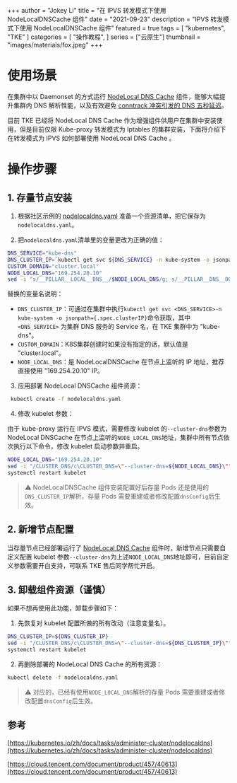 +++
author = "Jokey Li"
title = "在 IPVS 转发模式下使用 NodeLocalDNSCache 组件"
date = "2021-09-23"
description = "IPVS 转发模式下使用 NodeLocalDNSCache 组件"
featured = true
tags = [
    "kubernetes",
    "TKE"
]
categories = [
    "操作教程",
]
series = ["云原生"]
thumbnail = "images/materials/fox.jpeg"
+++

# 使用场景

在集群中以 Daemonset 的方式运行 [NodeLocal DNS Cache](https://github.com/kubernetes/kubernetes/tree/master/cluster/addons/dns/nodelocaldns?spm=a2c6h.12873639.0.0.b8e3669eIhJqEN) 组件，能够大幅提升集群内 DNS 解析性能，以及有效避免 [conntrack 冲突引发的 DNS 五秒延迟](https://www.weave.works/blog/racy-conntrack-and-dns-lookup-timeouts)。

目前 TKE 已经将 NodeLocal DNS Cache 作为增强组件供用户在集群中安装使用，但是目前仅限 Kube-proxy 转发模式为 Iptables 的集群安装，下面将介绍下在转发模式为 IPVS  如何部署使用 NodeLocal DNS Cache 。

# 操作步骤

## 1. 存量节点安装 

1. 根据社区示例的 [nodelocaldns.yaml](https://raw.githubusercontent.com/kubernetes/kubernetes/master/cluster/addons/dns/nodelocaldns/nodelocaldns.yaml) 准备一个资源清单，把它保存为`nodelocaldns.yaml`。

2. 把`nodelocaldns.yaml`清单里的变量更改为正确的值：

```bash
DNS_SERVICE="kube-dns"
DNS_CLUSTER_IP=`kubectl get svc ${DNS_SERVICE} -n kube-system -o jsonpath={.spec.clusterIP}`
CUSTOM_DOMAIN="cluster.local"
NODE_LOCAL_DNS="169.254.20.10"
sed -i "s/__PILLAR__LOCAL__DNS__/$NODE_LOCAL_DNS/g; s/__PILLAR__DNS__DOMAIN__/$CUSTOM_DOMAIN/g; s/,__PILLAR__DNS__SERVER__//g; s/__PILLAR__CLUSTER__DNS__/$DNS_CLUSTER_IP/g" nodelocaldns.yaml
```

替换的变量名说明：

- `DNS_CLUSTER_IP`：可通过在集群中执行`kubectl get svc <DNS_SERVICE>-n kube-system -o jsonpath={.spec.clusterIP}`命令获取，其中 `<DNS_SERVICE>` 为集群 DNS 服务的 Service 名，在 TKE 集群中为 "kube-dns"。
- `CUSTOM_DOMAIN`：K8S集群创建时如果没有指定的话，默认值是 "cluster.local"。 
- `NODE_LOCAL_DNS`：是 NodeLocalDNSCache 在节点上监听的 IP 地址，推荐直接使用 "169.254.20.10" IP。

3. 应用部署 NodeLocal DNSCache 组件资源：

```bash
 kubectl create -f nodelocaldns.yaml
```

4. 修改 kubelet 参数：

由于 kube-proxy 运行在 IPVS 模式，需要修改 kubelet 的`--cluster-dns`参数为 NodeLocal DNSCache 在节点上监听的`NODE_LOCAL_DNS`地址，集群中所有节点依次执行以下命令，修改 kubelet 启动参数并重启。

```bash
NODE_LOCAL_DNS="169.254.20.10" 
sed -i "/CLUSTER_DNS/c\CLUSTER_DNS=\"--cluster-dns=${NODE_LOCAL_DNS}\"" /etc/kubernetes/kubelet
systemctl restart kubelet
```

> ⚠️ NodeLocalDNSCache 组件安装配置好后存量 Pods 还是使用的`DNS_CLUSTER_IP`解析，存量 Pods 需要重建或者修改配置`dnsConfig`后生效。

## 2. 新增节点配置

当存量节点已经部署运行了 [NodeLocal DNS Cache](https://github.com/kubernetes/kubernetes/tree/master/cluster/addons/dns/nodelocaldns?spm=a2c6h.12873639.0.0.b8e3669eIhJqEN) 组件时，新增节点只需要自定义配置 kubelet 参数`--cluster-dns`为上述`NODE_LOCAL_DNS`地址即可，目前自定义参数需要开白支持，可联系 TKE 售后同学帮忙开启。

## 3. 卸载组件资源（谨慎）

如果不想再使用此功能，卸载步骤如下：

1. 先恢复对 kubelet 配置所做的所有改动（注意变量名）。

```bash
DNS_CLUSTER_IP=${DNS_CLUSTER_IP}
sed -i "/CLUSTER_DNS/c\CLUSTER_DNS=\"--cluster-dns=${DNS_CLUSTER_IP}\"" /etc/kubernetes/kubelet
systemctl restart kubelet
```

2. 再删除部署的 NodeLocal DNS Cache 的所有资源：

```bash
kubectl delete -f nodelocaldns.yaml
```

> ⚠️ 对应的，已经有使用`NODE_LOCAL_DNS`解析的存量 Pods 需要重建或者修改配置`dnsConfig`后生效。

## 参考

[https://kubernetes.io/zh/docs/tasks/administer-cluster/nodelocaldns](https://kubernetes.io/zh/docs/tasks/administer-cluster/nodelocaldns)

[https://cloud.tencent.com/document/product/457/40613](https://cloud.tencent.com/document/product/457/40613)

​